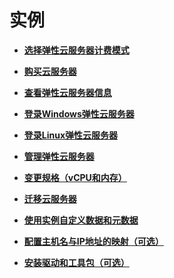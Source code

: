 # 实例<a name="ZH-CN_TOPIC_0013771097"></a>

-   **[选择弹性云服务器计费模式](选择弹性云服务器计费模式.md)**  

-   **[购买云服务器](购买云服务器.md)**  

-   **[查看弹性云服务器信息](查看弹性云服务器信息.md)**  

-   **[登录Windows弹性云服务器](登录Windows弹性云服务器.md)**  

-   **[登录Linux弹性云服务器](登录Linux弹性云服务器.md)**  

-   **[管理弹性云服务器](管理弹性云服务器.md)**  

-   **[变更规格（vCPU和内存）](变更规格（vCPU和内存）.md)**  

-   **[迁移云服务器](迁移云服务器.md)**  

-   **[使用实例自定义数据和元数据](使用实例自定义数据和元数据.md)**  

-   **[配置主机名与IP地址的映射（可选）](配置主机名与IP地址的映射（可选）.md)**  

-   **[安装驱动和工具包（可选）](安装驱动和工具包（可选）.md)**  


